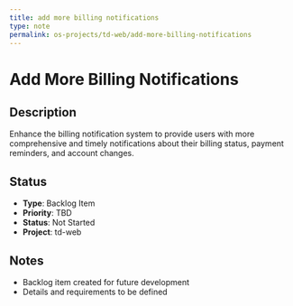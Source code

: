 ```yaml
---
title: add more billing notifications
type: note
permalink: os-projects/td-web/add-more-billing-notifications
---
```


# Add More Billing Notifications

## Description
Enhance the billing notification system to provide users with more comprehensive and timely notifications about their billing status, payment reminders, and account changes.

## Status
- **Type**: Backlog Item
- **Priority**: TBD
- **Status**: Not Started
- **Project**: td-web

## Notes
- Backlog item created for future development
- Details and requirements to be defined